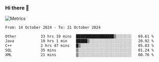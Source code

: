 ### Hi there 👋

![Metrics](https://github.com/radoapx/radoapx/blob/main/github-metrics.svg)

<!--START_SECTION:waka-->

```txt
From: 14 October 2024 - To: 21 October 2024

Other           33 hrs 19 mins  █████████████████▒░░░░░░░   69.61 %
Java            10 hrs 1 min    █████▒░░░░░░░░░░░░░░░░░░░   20.92 %
C++             2 hrs 47 mins   █▒░░░░░░░░░░░░░░░░░░░░░░░   05.83 %
SQL             35 mins         ▒░░░░░░░░░░░░░░░░░░░░░░░░   01.24 %
XML             21 mins         ▒░░░░░░░░░░░░░░░░░░░░░░░░   00.76 %
```

<!--END_SECTION:waka-->

<!--
**radoapx/radoapx** is a ✨ _special_ ✨ repository because its `README.md` (this file) appears on your GitHub profile.

Here are some ideas to get you started:

- 🔭 I’m currently working on ...
- 🌱 I’m currently learning ...
- 👯 I’m looking to collaborate on ...
- 🤔 I’m looking for help with ...
- 💬 Ask me about ...
- 📫 How to reach me: ...
- 😄 Pronouns: ...
- ⚡ Fun fact: ...
-->
